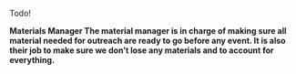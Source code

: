 Todo!


<b>Materials Manager<b>
The material manager is in charge of making sure all material needed for outreach are ready to go before any event. It is also their job to make sure we don’t lose any materials and to account for everything. 
